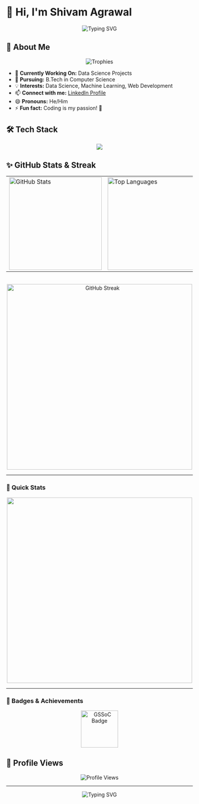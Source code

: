 # 👋 Hi, I'm Shivam Agrawal

<div align="center">
  <img src="https://readme-typing-svg.herokuapp.com?font=Fira+Code&weight=500&size=40&pause=1000&color=2E8B57&center=true&vCenter=true&random=false&width=900&height=100&lines=Welcome+to+my+GitHub+Profile!;Data+Science+Enthusiast;Computer+Science+Student" alt="Typing SVG" />
</div>

## 🚀 About Me

<div align="center">
  <img src="https://github-profile-trophy.vercel.app/?username=Shivamagrawal20&theme=radical&no-frame=true&no-bg=true&margin-w=4" alt="Trophies" />
</div>

- 🔭 **Currently Working On:** Data Science Projects
- 🌱 **Pursuing:** B.Tech in Computer Science
- 💡 **Interests:** Data Science, Machine Learning, Web Development
- 📫 **Connect with me:** [LinkedIn Profile](https://www.linkedin.com/in/shivam-agrawal-profile/)
- 😄 **Pronouns:** He/Him
- ⚡ **Fun fact:** Coding is my passion! 🚀

## 🛠️ Tech Stack

<div align="center">
  <img src="https://skillicons.dev/icons?i=python,java,cpp,html,css,js,react,nodejs,mongodb,git,github,vscode&theme=dark" />
</div>

## ✨ GitHub Stats & Streak

<div align="center">

<table>
  <tr>
    <td>
      <img src="https://github-readme-stats.vercel.app/api?username=Shivamagrawal20&show_icons=true&theme=radical&hide_border=true&count_private=true" alt="GitHub Stats" width="250"/>
    </td>
    <td>
      <img src="https://github-readme-stats.vercel.app/api/top-langs/?username=Shivamagrawal20&layout=compact&theme=radical&hide_border=true" alt="Top Languages" width="250"/>
    </td>
  </tr>
</table>

<br/>

<img src="https://github-readme-streak-stats.herokuapp.com/?user=Shivamagrawal20&theme=tokyonight&hide_border=true" alt="GitHub Streak" width="500"/>

</div>

---

### 🏅 Quick Stats

<div align="center">

<img src="https://github-profile-summary-cards.vercel.app/api/cards/profile-details?username=Shivamagrawal20&theme=radical" width="500"/>

</div>

---

### 🌟 Badges & Achievements

<div align="center">
  <a href="https://gssoc.girlscript.tech/leaderboard">
    <img src="https://raw.githubusercontent.com/GSSoC24/Postman-Challenge/main/docs/assets/Postman%20White.png" alt="GSSoC Badge" width="100" height="100" />
  </a>
</div>

## 🌟 Profile Views

<div align="center">
  <img src="https://komarev.com/ghpvc/?username=Shivamagrawal20&color=blueviolet" alt="Profile Views" />
</div>

---

<div align="center">
  <img src="https://readme-typing-svg.herokuapp.com?font=Fira+Code&weight=500&size=20&pause=1000&color=2E8B57&center=true&vCenter=true&random=false&width=600&height=50&lines=Thanks+for+visiting!;Feel+free+to+connect+with+me!" alt="Typing SVG" />
</div>





